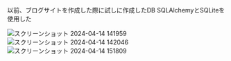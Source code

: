 以前、ブログサイトを作成した際に試しに作成したDB
SQLAlchemyとSQLiteを使用した

![スクリーンショット 2024-04-14 141959](https://github.com/ZAWA0930/SQL/assets/93305831/ba28b852-dbeb-4042-b7c0-fd9180d3bb27)
![スクリーンショット 2024-04-14 142046](https://github.com/ZAWA0930/SQL/assets/93305831/1711cd9a-6599-4343-8d59-65258820e6bc)
![スクリーンショット 2024-04-14 151809](https://github.com/ZAWA0930/SQL/assets/93305831/48bf4c06-d9b0-4a94-b26c-6adf9e41e343)
